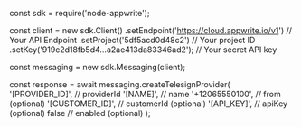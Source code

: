 const sdk = require('node-appwrite');

const client = new sdk.Client()
    .setEndpoint('https://cloud.appwrite.io/v1') // Your API Endpoint
    .setProject('5df5acd0d48c2') // Your project ID
    .setKey('919c2d18fb5d4...a2ae413da83346ad2'); // Your secret API key

const messaging = new sdk.Messaging(client);

const response = await messaging.createTelesignProvider(
    '[PROVIDER_ID]', // providerId
    '[NAME]', // name
    '+12065550100', // from (optional)
    '[CUSTOMER_ID]', // customerId (optional)
    '[API_KEY]', // apiKey (optional)
    false // enabled (optional)
);
